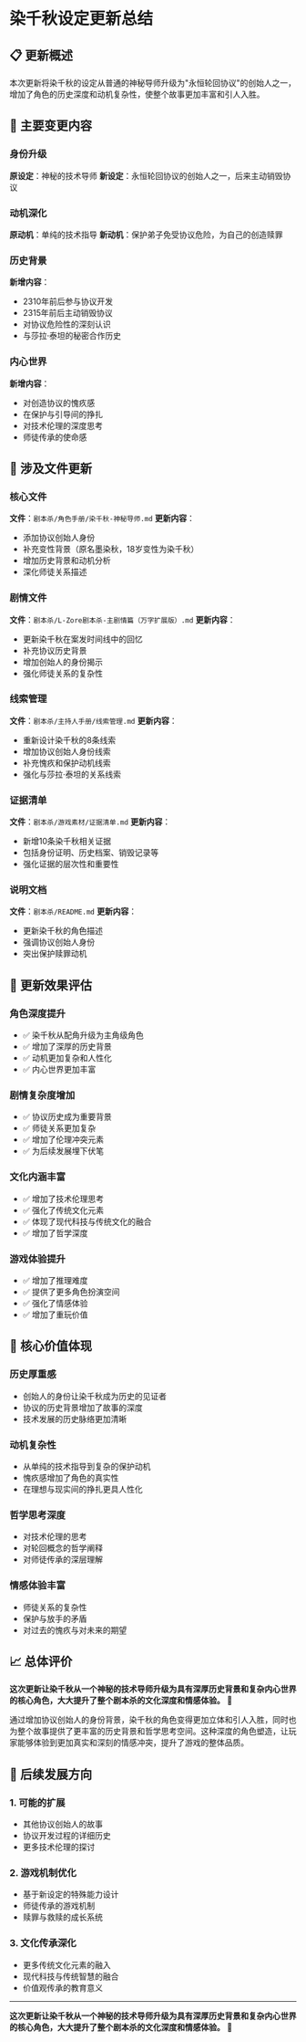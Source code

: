 # 染千秋设定更新总结

## 📋 更新概述

本次更新将染千秋的设定从普通的神秘导师升级为"永恒轮回协议"的创始人之一，增加了角色的历史深度和动机复杂性，使整个故事更加丰富和引人入胜。

## 🔄 主要变更内容

### 身份升级
**原设定**：神秘的技术导师
**新设定**：永恒轮回协议的创始人之一，后来主动销毁协议

### 动机深化
**原动机**：单纯的技术指导
**新动机**：保护弟子免受协议危险，为自己的创造赎罪

### 历史背景
**新增内容**：
- 2310年前后参与协议开发
- 2315年前后主动销毁协议
- 对协议危险性的深刻认识
- 与莎拉·泰坦的秘密合作历史

### 内心世界
**新增内容**：
- 对创造协议的愧疚感
- 在保护与引导间的挣扎
- 对技术伦理的深度思考
- 师徒传承的使命感

## 📁 涉及文件更新

### 核心文件
**文件**：`剧本杀/角色手册/染千秋-神秘导师.md`
**更新内容**：
- 添加协议创始人身份
- 补充变性背景（原名墨染秋，18岁变性为染千秋）
- 增加历史背景和动机分析
- 深化师徒关系描述

### 剧情文件
**文件**：`剧本杀/L-Zore剧本杀-主剧情篇（万字扩展版）.md`
**更新内容**：
- 更新染千秋在案发时间线中的回忆
- 补充协议历史背景
- 增加创始人的身份揭示
- 强化师徒关系的复杂性

### 线索管理
**文件**：`剧本杀/主持人手册/线索管理.md`
**更新内容**：
- 重新设计染千秋的8条线索
- 增加协议创始人身份线索
- 补充愧疚和保护动机线索
- 强化与莎拉·泰坦的关系线索

### 证据清单
**文件**：`剧本杀/游戏素材/证据清单.md`
**更新内容**：
- 新增10条染千秋相关证据
- 包括身份证明、历史档案、销毁记录等
- 强化证据的层次性和重要性

### 说明文档
**文件**：`剧本杀/README.md`
**更新内容**：
- 更新染千秋的角色描述
- 强调协议创始人身份
- 突出保护赎罪动机

## 🌟 更新效果评估

### 角色深度提升
- ✅ 染千秋从配角升级为主角级角色
- ✅ 增加了深厚的历史背景
- ✅ 动机更加复杂和人性化
- ✅ 内心世界更加丰富

### 剧情复杂度增加
- ✅ 协议历史成为重要背景
- ✅ 师徒关系更加复杂
- ✅ 增加了伦理冲突元素
- ✅ 为后续发展埋下伏笔

### 文化内涵丰富
- ✅ 增加了技术伦理思考
- ✅ 强化了传统文化元素
- ✅ 体现了现代科技与传统文化的融合
- ✅ 增加了哲学深度

### 游戏体验提升
- ✅ 增加了推理难度
- ✅ 提供了更多角色扮演空间
- ✅ 强化了情感体验
- ✅ 增加了重玩价值

## 🎯 核心价值体现

### 历史厚重感
- 创始人的身份让染千秋成为历史的见证者
- 协议的历史背景增加了故事的深度
- 技术发展的历史脉络更加清晰

### 动机复杂性
- 从单纯的技术指导到复杂的保护动机
- 愧疚感增加了角色的真实性
- 在理想与现实间的挣扎更具人性化

### 哲学思考深度
- 对技术伦理的思考
- 对轮回概念的哲学阐释
- 对师徒传承的深层理解

### 情感体验丰富
- 师徒关系的复杂性
- 保护与放手的矛盾
- 对过去的愧疚与对未来的期望

## 📈 总体评价

**这次更新让染千秋从一个神秘的技术导师升级为具有深厚历史背景和复杂内心世界的核心角色，大大提升了整个剧本杀的文化深度和情感体验。** 🌟

通过增加协议创始人的身份背景，染千秋的角色变得更加立体和引人入胜，同时也为整个故事提供了更丰富的历史背景和哲学思考空间。这种深度的角色塑造，让玩家能够体验到更加真实和深刻的情感冲突，提升了游戏的整体品质。

## 🎯 后续发展方向

### 1. 可能的扩展
- 其他协议创始人的故事
- 协议开发过程的详细历史
- 更多技术伦理的探讨

### 2. 游戏机制优化
- 基于新设定的特殊能力设计
- 师徒传承的游戏机制
- 赎罪与救赎的成长系统

### 3. 文化传承深化
- 更多传统文化元素的融入
- 现代科技与传统智慧的融合
- 价值观传承的教育意义

---

**这次更新让染千秋从一个神秘的技术导师升级为具有深厚历史背景和复杂内心世界的核心角色，大大提升了整个剧本杀的文化深度和情感体验。** 🌟 